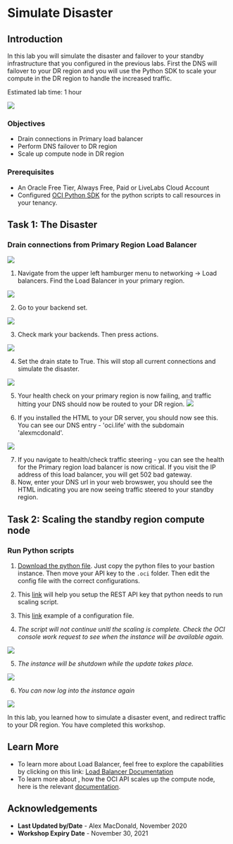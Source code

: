 # Simulate Disaster

## Introduction

In this lab you will simulate the disaster and failover to your standby infrastructure that you configured in the previous labs. First the DNS will failover to your DR region and you will use the Python SDK to scale your compute in the DR region to handle the increased traffic. 

Estimated lab time: 1 hour

![](./images/1.png " ")

### Objectives
- Drain connections in Primary load balancer
- Perform DNS failover to DR region
- Scale up compute node in DR region

### Prerequisites

* An Oracle Free Tier, Always Free, Paid or LiveLabs Cloud Account
* Configured [OCI Python SDK](https://oracle-cloud-infrastructure-python-sdk.readthedocs.io/en/latest/installation.html) for the python scripts to call resources in your tenancy.

## Task 1: The Disaster

### Drain connections from Primary Region Load Balancer

![](./images/2.png)

1. Navigate from the upper left hamburger menu to networking -> Load balancers. Find the Load Balancer in your primary region.

  ![](./images/3.png)

2. Go to your backend set. 

  ![](./images/4.png)

3. Check mark your backends. Then press actions.

  ![](./images/5.png)

4. Set the drain state to True. This will stop all current connections and simulate the disaster. 

  ![](./images/6.png)

5. Your health check on your primary region is now failing, and traffic hitting your DNS should now be routed to your DR region. 
  ![](./images/7.png)

6. If you installed the HTML to your DR server, you should now see this. You can see our DNS entry - 'oci.life' with the subdomain 'alexmcdonald'.

  ![](./images/8.png)

7. If you navigate to health/check traffic steering - you can see the health for the Primary region load balancer is now critical. If you visit the IP address of this load balancer, you will get 502 bad gateway. 
8. Now, enter your DNS url in your web browswer, you should see the HTML indicating you are now seeing traffic steered to your standby region. 

## Task 2: Scaling the standby region compute node

### Run Python scripts

1. [Download the python file](https://objectstorage.us-ashburn-1.oraclecloud.com/p/VEKec7t0mGwBkJX92Jn0nMptuXIlEpJ5XJA-A6C9PymRgY2LhKbjWqHeB5rVBbaV/n/c4u04/b/livelabsfiles/o/data-management-library-files/Labapi.py). Just copy the python files to your bastion instance. Then move your API key to the `.oci` folder. Then edit the config file with the correct configurations.

2. This [link](https://docs.cloud.oracle.com/en-us/iaas/Content/API/Concepts/apisigningkey.htm#Required_Keys_and_OCIDs) will help you setup the REST API key that python needs to run scaling script.

3. This [link](https://docs.cloud.oracle.com/en-us/iaas/Content/API/Concepts/sdkconfig.htm) example of a configuration file.

4. *The script will not continue unitl the scaling is complete. Check the OCI console work request to see when the instance will be available again.*

  ![](./images/9.PNG)

5. *The instance will be shutdown while the update takes place.*

  ![](./images/10.PNG)

6. *You can now log into the instance again*

  ![](./images/11.PNG)

In this lab, you learned how to simulate a disaster event, and redirect traffic to your DR region. You have completed this workshop.

## Learn More

-   To learn more about Load Balancer, feel free to explore the capabilities by clicking on this link: [Load Balancer Documentation](https://docs.cloud.oracle.com/en-us/iaas/Content/Balance/Concepts/balanceoverview.htm)
-   To learn more about , how the OCI API scales up the compute node, here is the relevant [documentation](https://docs.cloud.oracle.com/en-us/iaas/api/#/en/iaas/20160918/datatypes/UpdateInstanceDetails).

## Acknowledgements
- **Last Updated by/Date** - Alex MacDonald, November 2020
- **Workshop Expiry Date** - November 30, 2021


